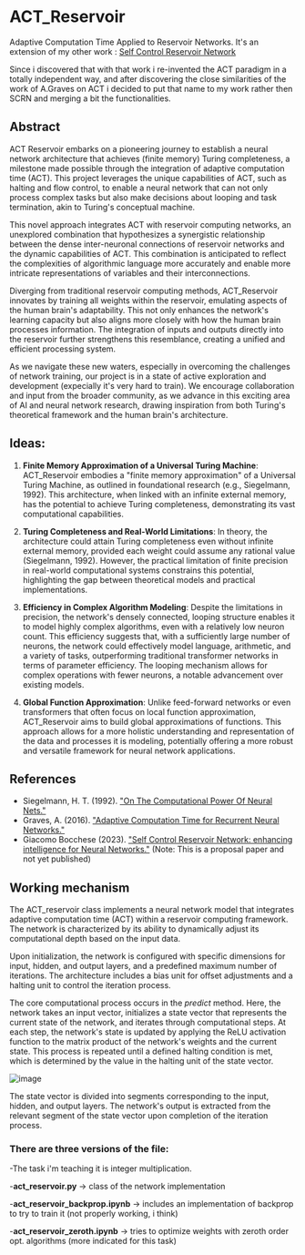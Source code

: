 # ACT_Reservoir
Adaptive Computation Time Applied to Reservoir Networks.
It's an extension of my other work : [Self Control Reservoir Network](https://github.com/BoccheseGiacomo/SCRN----Pre-Alpha-version)

Since i discovered that with that work i re-invented the ACT paradigm in a totally independent way, and after discovering the close similarities of the work of A.Graves on ACT i decided to put that name to my work rather then SCRN and merging a bit the functionalities.

## Abstract
ACT Reservoir embarks on a pioneering journey to establish a neural network architecture that achieves (finite memory) Turing completeness, a milestone made possible through the integration of adaptive computation time (ACT). This project leverages the unique capabilities of ACT, such as halting and flow control, to enable a neural network that can not only process complex tasks but also make decisions about looping and task termination, akin to Turing's conceptual machine.

This novel approach integrates ACT with reservoir computing networks, an unexplored combination that hypothesizes a synergistic relationship between the dense inter-neuronal connections of reservoir networks and the dynamic capabilities of ACT. This combination is anticipated to reflect the complexities of algorithmic language more accurately and enable more intricate representations of variables and their interconnections.

Diverging from traditional reservoir computing methods, ACT_Reservoir innovates by training all weights within the reservoir, emulating aspects of the human brain's adaptability. This not only enhances the network's learning capacity but also aligns more closely with how the human brain processes information. The integration of inputs and outputs directly into the reservoir further strengthens this resemblance, creating a unified and efficient processing system.

As we navigate these new waters, especially in overcoming the challenges of network training, our project is in a state of active exploration and development (expecially it's very hard to train). We encourage collaboration and input from the broader community, as we advance in this exciting area of AI and neural network research, drawing inspiration from both Turing's theoretical framework and the human brain's architecture.

## Ideas:

1. **Finite Memory Approximation of a Universal Turing Machine**: 
   ACT_Reservoir embodies a "finite memory approximation" of a Universal Turing Machine, as outlined in foundational research (e.g., Siegelmann, 1992). This architecture, when linked with an infinite external memory, has the potential to achieve Turing completeness, demonstrating its vast computational capabilities.

2. **Turing Completeness and Real-World Limitations**: 
   In theory, the architecture could attain Turing completeness even without infinite external memory, provided each weight could assume any rational value (Siegelmann, 1992). However, the practical limitation of finite precision in real-world computational systems constrains this potential, highlighting the gap between theoretical models and practical implementations.

3. **Efficiency in Complex Algorithm Modeling**: 
   Despite the limitations in precision, the network's densely connected, looping structure enables it to model highly complex algorithms, even with a relatively low neuron count. This efficiency suggests that, with a sufficiently large number of neurons, the network could effectively model language, arithmetic, and a variety of tasks, outperforming traditional transformer networks in terms of parameter efficiency. The looping mechanism allows for complex operations with fewer neurons, a notable advancement over existing models.

4. **Global Function Approximation**: 
   Unlike feed-forward networks or even transformers that often focus on local function approximation, ACT_Reservoir aims to build global approximations of functions. This approach allows for a more holistic understanding and representation of the data and processes it is modeling, potentially offering a more robust and versatile framework for neural network applications.

## References
- Siegelmann, H. T. (1992). ["On The Computational Power Of Neural Nets."](https://binds.cs.umass.edu/papers/1992_Siegelmann_COLT.pdf)
- Graves, A. (2016).  ["Adaptive Computation Time for Recurrent Neural Networks."](https://arxiv.org/abs/1603.08983)
- Giacomo Bocchese (2023). ["Self Control Reservoir Network: enhancing intelligence for Neural Networks."](https://doi.org/10.5281/zenodo.7637563) (Note: This is a proposal paper and not yet published)



## Working mechanism
The ACT_reservoir class implements a neural network model that integrates adaptive computation time (ACT) within a reservoir computing framework. The network is characterized by its ability to dynamically adjust its computational depth based on the input data.

Upon initialization, the network is configured with specific dimensions for input, hidden, and output layers, and a predefined maximum number of iterations. The architecture includes a bias unit for offset adjustments and a halting unit to control the iteration process.

The core computational process occurs in the *predict* method. Here, the network takes an input vector, initializes a state vector that represents the current state of the network, and iterates through computational steps. At each step, the network's state is updated by applying the ReLU activation function to the matrix product of the network's weights and the current state. This process is repeated until a defined halting condition is met, which is determined by the value in the halting unit of the state vector.

![image](https://github.com/BoccheseGiacomo/ACT_Reservoir/assets/104854120/0dab7915-1846-4e4d-9db4-1c53b37b7daa)



The state vector is divided into segments corresponding to the input, hidden, and output layers. The network's output is extracted from the relevant segment of the state vector upon completion of the iteration process.

### There are three versions of the file:

-The task i'm teaching it is integer multiplication.

-**act_reservoir.py** -> class of the network implementation

-**act_reservoir_backprop.ipynb** -> includes an implementation of backprop to try to train it (not properly working, i think)

-**act_reservoir_zeroth.ipynb** -> tries to optimize weights with zeroth order opt. algorithms (more indicated for this task)
